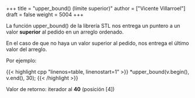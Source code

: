 +++
title = "upper_bound() (límite superior)"
author = ["Vicente Villarroel"]
draft = false
weight = 5004
+++

La función upper\_bound() de la librería STL nos entrega un puntero a un valor
**superior** al pedido en un arreglo ordenado.

En el caso de que no haya un valor superior al pedido, nos entrega el
último valor del arreglo.

Por ejemplo:

{{< highlight cpp "linenos=table, linenostart=1" >}}
  *upper_bound(v.begin(), v.end(), 30);
{{< /highlight >}}

Valor de retorno: iterador al **40** (posición [4])
